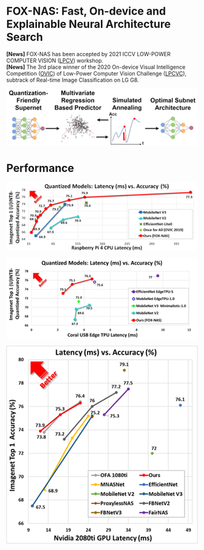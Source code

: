 # FOX-NAS: Fast, On-device and Explainable Neural Architecture Search

**[News]** FOX-NAS has been accepted by 2021 ICCV LOW-POWER COMPUTER VISION ([LPCV](https://lpcv.ai/2021ICCV/call-for-papers)) workshop.  
**[News]** The 3rd place winner of the 2020 On-device Visual Intelligence Competition ([OVIC](https://lpcv.ai/2020CVPR/ovic-track)) of Low-Power Computer Vision Challenge ([LPCVC](https://lpcv.ai/)), subtrack of Real-time Image Classification on LG G8.  

![](https://raw.githubusercontent.com/great8nctu/FOX-NAS/master/figures/1.png)

# Performance

![](https://raw.githubusercontent.com/great8nctu/FOX-NAS/master/figures/2.png)

![](https://raw.githubusercontent.com/great8nctu/FOX-NAS/master/figures/3.png)

![](https://raw.githubusercontent.com/great8nctu/FOX-NAS/master/figures/4.png)
